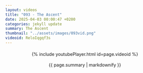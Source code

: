 ```yaml
---
layout: videos
title: "093 - The Ascent"
date: 2025-04-03 00:00:47 +0200
categories: jekyll update
summary: The Ascent
thumbnail: "../assets/images/093vid.png"
videoid: ReloIqgqf3s
---
```


<div style="text-align: center; margin-top: 20px;">
  {% include youtubePlayer.html id=page.videoid %}
  <p style="margin-top: 15px; font-size: 1.2em; color: #333;">
    <p>{{ page.summary | markdownify }}</p>
  </p>
</div>
